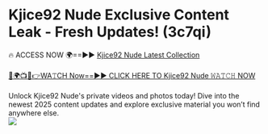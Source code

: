 # Kjice92 Nude Exclusive Content Leak - Fresh Updates! (3c7qi)

🔥 ACCESS NOW 🌍==►► <a href="https://tinyurl.com/yc657z5k" rel="nofollow">Kjice92 Nude Latest Collection</a>
<br><br>
[🔴🌍📺📱👉WA𝚃CH Now==►► CLICK HERE TO Kjice92 Nude 𝚆𝙰𝚃𝙲𝙷 NOW](https://tinyurl.com/yc657z5k)
<br><br>
Unlock Kjice92 Nude's private videos and photos today! Dive into the newest 2025 content updates and explore exclusive material you won’t find anywhere else.
<br>
<a href="https://tinyurl.com/yc657z5k" rel="nofollow" data-target="animated-image.originalLink"><img src="https://camo.githubusercontent.com/8a4f000d20f83aca3bf7ec5f350d767afa0574a8a352519fd8cfa583a6f93a33/68747470733a2f2f692e696d6775722e636f6d2f644a486b345a712e676966" data-canonical-src="https://i.imgur.com/dJHk4Zq.gif" style="max-width: 100%; display: inline-block;" data-target="animated-image.originalImage"></a>
<br>
